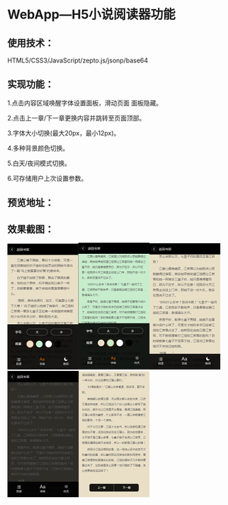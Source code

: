 # WebApp—H5小说阅读器功能

## 使用技术：

HTML5/CSS3/JavaScript/zepto.js/jsonp/base64

## 实现功能：

1.点击内容区域唤醒字体设置面板，滑动页面 面板隐藏。

2.点击上一章/下一章更换内容并跳转至页面顶部。

3.字体大小切换(最大20px，最小12px)。

4.多种背景颜色切换。

5.白天/夜间模式切换。

6.可存储用户上次设置参数。

## 预览地址：



## 效果截图：

![](./imgs/pannel.png)![](./imgs/bg.png)![](./imgs/nav-bar.png)![](./imgs/night.png)![](./imgs/chapter.png)
